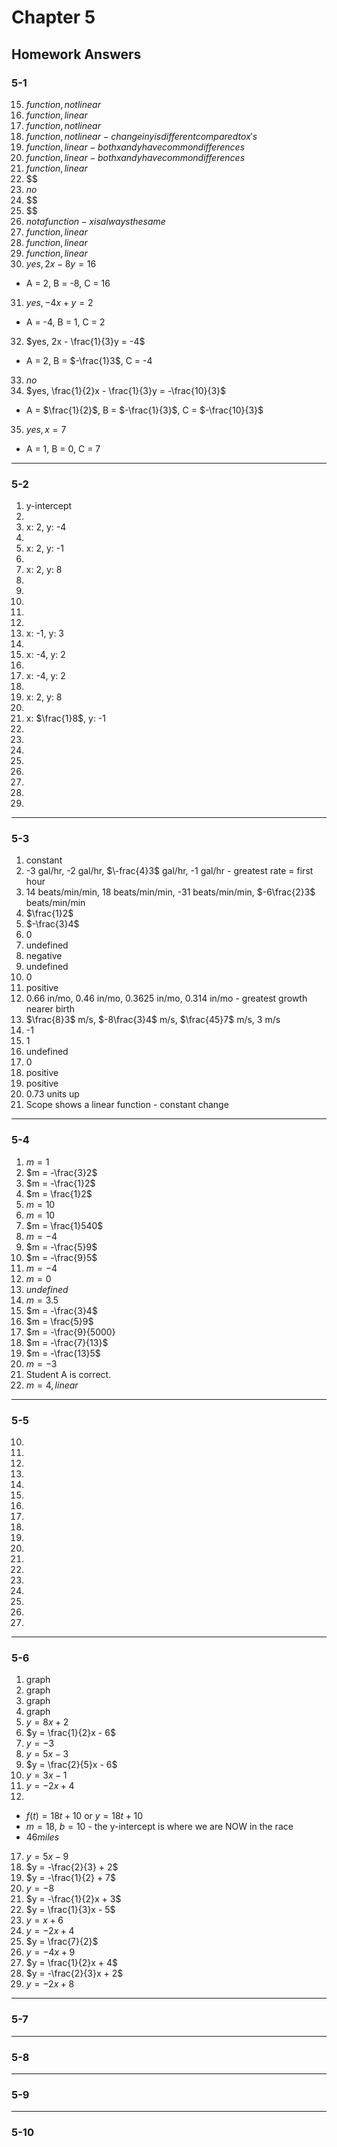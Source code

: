 # Chapter 5

## Homework Answers

### 5-1

15. $function, not linear$
16. $function, linear$
17. $function, not linear$
18. $function, not linear - change in y is different compared to x's$
19. $function, linear - both x and y have common differences$
20. $function, linear - both x and y have common differences$
21. $function, linear$
22. $$
23. $no$
24. $$
25. $$
26. $not a function - x is always the same$
27. $function, linear$
28. $function, linear$
29. $function, linear$
30. $yes, 2x - 8y = 16$
  - A = 2, B = -8, C = 16
31. $yes, -4x + y = 2$
  - A = -4, B = 1, C = 2
32. $yes, 2x - \frac{1}{3}y = -4$
  - A = 2, B = $-\frac{1}3$, C = -4
33. $no$
34. $yes, \frac{1}{2}x - \frac{1}{3}y = -\frac{10}{3}$
  - A = $\frac{1}{2}$, B = $-\frac{1}{3}$, C = $-\frac{10}{3}$
35. $yes, x = 7$
  - A = 1, B = 0, C = 7

---

### 5-2

1. y-intercept
2.
3. x: 2, y: -4
4.
5. x: 2, y: -1
6.
7. x: 2, y: 8
8.
9. 
10.
11.
12.
13. x: -1, y: 3
14.
15. x: -4, y: 2
16.
17. x: -4, y: 2
18.
19. x: 2, y: 8
20.
21. x: $\frac{1}8$, y: -1
22.
23. 
24.
25.
26.
27.
28.
29.

---

### 5-3

1. constant
2. -3 gal/hr, -2 gal/hr, $\-frac{4}3$ gal/hr, -1 gal/hr - greatest rate = first hour 
3. 14 beats/min/min, 18 beats/min/min, -31 beats/min/min, $-6\frac{2}3$ beats/min/min
4. $\frac{1}2$
5. $-\frac{3}4$
6. 0
7. undefined
8. negative
9. undefined
10. 0
11. positive
12. 0.66 in/mo, 0.46 in/mo, 0.3625 in/mo, 0.314 in/mo - greatest growth nearer birth
13. $\frac{8}3$ m/s, $-8\frac{3}4$ m/s, $\frac{45}7$ m/s, 3 m/s
14. -1
15. 1
16. undefined
17. 0
18. positive
19. positive
20. 0.73 units up
21. Scope shows a linear function - constant change

---

### 5-4

1. $m = 1$
2. $m = -\frac{3}2$
3. $m = -\frac{1}2$
4. $m = \frac{1}2$
5. $m = 10$
6. $m = 10$
7. $m = \frac{1}540$
8. $m = -4$
9. $m = -\frac{5}9$
10. $m = -\frac{9}5$
11. $m = -4$
12. $m = 0$
13. $undefined$
14. $m = 3.5$
15. $m = -\frac{3}4$
16. $m = \frac{5}9$
17. $m = -\frac{9}{5000}
18. $m = -\frac{7}{13}$
19. $m = -\frac{13}5$
20. $m = -3$
21. Student A is correct.
22. $m = 4, linear$

---

### 5-5

10.
11.
12.
13.
14.
15.
16.
17.
18.
19.
20.
21.
22.
23.
24.
25.
26.
27.

---

### 5-6

1. graph
2. graph
3. graph
4. graph
5. $y = 8x + 2$
6. $y = \frac{1}{2}x - 6$
7. $y = -3$
8. $y = 5x - 3$
9. $y = \frac{2}{5}x - 6$
10. $y = 3x - 1$
11. $y = -2x + 4$
12. 
  - $f(t) = 18t + 10$ or $y = 18t + 10$
  - $m = 18$, $b = 10$ - the y-intercept is where we are NOW in the race
  - $46 miles$


17. $y = 5x - 9$
18. $y = -\frac{2}{3} + 2$
19. $y = -\frac{1}{2} + 7$
20. $y = -8$
21. $y = -\frac{1}{2}x + 3$
22. $y = \frac{1}{3}x - 5$
23. $y = x + 6$
24. $y = -2x + 4$
25. $y = \frac{7}{2}$
26. $y = -4x + 9$
27. $y = \frac{1}{2}x + 4$
28. $y = -\frac{2}{3}x + 2$
29. $y = -2x + 8$

---

### 5-7

---

### 5-8

---

### 5-9

---

### 5-10

